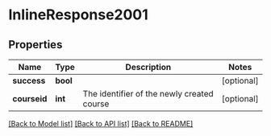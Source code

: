 # InlineResponse2001

## Properties
Name | Type | Description | Notes
------------ | ------------- | ------------- | -------------
**success** | **bool** |  | [optional] 
**courseid** | **int** | The identifier of the newly created course | [optional] 

[[Back to Model list]](../../README.md#documentation-for-models) [[Back to API list]](../../README.md#documentation-for-api-endpoints) [[Back to README]](../../README.md)

